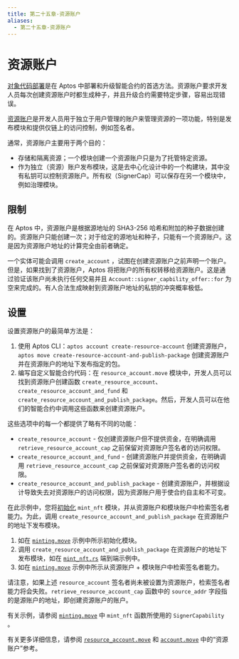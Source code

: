 ```yaml
---
title: 第二十五章-资源账户
aliases:
  - 第二十五章-资源账户
---
```


# 资源账户

[对象代码部署](https://aptos.dev/en/build/smart-contracts/object-code-deployment)是在 Aptos 中部署和升级智能合约的首选方法。资源账户要求开发人员每次创建资源账户时都生成种子，并且升级合约需要特定步骤，容易出现错误。

[资源账户](https://github.com/aptos-labs/aptos-core/blob/main/aptos-move/framework/aptos-framework/sources/resource_account.move)是开发人员用于独立于用户管理的账户来管理资源的一项功能，特别是发布模块和提供仅链上的访问控制，例如签名者。

通常，资源账户主要用于两个目的：

- 存储和隔离资源；一个模块创建一个资源账户只是为了托管特定资源。
- 作为独立（资源）账户发布模块，这是去中心化设计中的一个构建块，其中没有私钥可以控制资源账户。所有权（SignerCap）可以保存在另一个模块中，例如治理模块。

## 限制

在 Aptos 中，资源账户是根据源地址的 SHA3-256 哈希和附加的种子数据创建的。资源账户只能创建一次；对于给定的源地址和种子，只能有一个资源账户。这是因为资源账户地址的计算完全由前者确定。

一个实体可能会调用 `create_account` ，试图在创建资源账户之前声明一个账户。但是，如果找到了资源账户，Aptos 将把账户的所有权转移给资源账户。这是通过验证该账户尚未执行任何交易并且 `Account::signer_capbility_offer::for` 为空来完成的。有人合法生成映射到资源账户地址的私钥的冲突概率极低。

## 设置

设置资源账户的最简单方法是：

1. 使用 Aptos CLI：`aptos account create-resource-account` 创建资源账户，`aptos move create-resource-account-and-publish-package` 创建资源账户并在资源账户的地址下发布指定的包。
2. 编写自定义智能合约代码：在 `resource_account.move` 模块中，开发人员可以找到资源账户创建函数 `create_resource_account`、`create_resource_account_and_fund` 和 `create_resource_account_and_publish_package`。然后，开发人员可以在他们的智能合约中调用这些函数来创建资源账户。

这些选项中的每一个都提供了略有不同的功能：

- `create_resource_account` - 仅创建资源账户但不提供资金，在明确调用 `retrieve_resource_account_cap` 之前保留对资源账户签名者的访问权限。
- `create_resource_account_and_fund` - 创建资源账户并提供资金，在明确调用 `retrieve_resource_account_cap` 之前保留对资源账户签名者的访问权限。
- `create_resource_account_and_publish_package` - 创建资源账户，并根据设计导致失去对资源账户的访问权限，因为资源账户用于使合约自主和不可变。

在此示例中，您将[初始化](https://github.com/aptos-labs/aptos-core/blob/2e9d8ee759fcd3f6e831034f05c1656b1c48efc4/aptos-move/move-examples/mint_nft/sources/minting.move#L73) `mint_nft` 模块，并从资源账户和模块账户中检索签名者能力。为此，调用 `create_resource_account_and_publish_package` 在资源账户的地址下发布模块。

1. 如在 [`minting.move`](https://github.com/aptos-labs/aptos-core/blob/2e9d8ee759fcd3f6e831034f05c1656b1c48efc4/aptos-move/move-examples/mint_nft/sources/minting.move#L73) 示例中所示初始化模块。
2. 调用 `create_resource_account_and_publish_package` 在资源账户的地址下发布模块，如在 [`mint_nft.rs`](https://github.com/aptos-labs/aptos-core/blob/main/aptos-move/e2e-move-tests/src/tests/mint_nft.rs#L62) 端到端示例中。
3. 如在 [`minting.move`](https://github.com/aptos-labs/aptos-core/blob/2e9d8ee759fcd3f6e831034f05c1656b1c48efc4/aptos-move/move-examples/mint_nft/sources/minting.move#L83) 示例中所示从资源账户 + 模块账户中检索签名者能力。

请注意，如果上述 `resource_account` 签名者尚未被设置为资源账户，检索签名者能力将会失败。`retrieve_resource_account_cap` 函数中的 `source_addr` 字段指的是源账户的地址，即创建资源账户的账户。

有关示例，请参阅 [`minting.move`](https://github.com/aptos-labs/aptos-core/blob/2e9d8ee759fcd3f6e831034f05c1656b1c48efc4/aptos-move/move-examples/mint_nft/sources/minting.move#L143-L181) 中 `mint_nft` 函数所使用的 `SignerCapability` 。

有关更多详细信息，请参阅 [`resource_account.move`](https://github.com/aptos-labs/aptos-core/blob/main/aptos-move/framework/aptos-framework/sources/resource_account.move) 和 [`account.move`](https://github.com/aptos-labs/aptos-core/blob/main/aptos-move/framework/aptos-framework/sources/account.move) 中的“资源账户”参考。